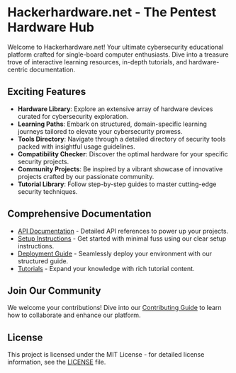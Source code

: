# Hackerhardware.net - The Pentest Hardware Hub

Welcome to Hackerhardware.net! Your ultimate cybersecurity educational platform crafted for single-board computer enthusiasts. Dive into a treasure trove of interactive learning resources, in-depth tutorials, and hardware-centric documentation.

## Exciting Features

- **Hardware Library**: Explore an extensive array of hardware devices curated for cybersecurity exploration.
- **Learning Paths**: Embark on structured, domain-specific learning journeys tailored to elevate your cybersecurity prowess.
- **Tools Directory**: Navigate through a detailed directory of security tools packed with insightful usage guidelines.
- **Compatibility Checker**: Discover the optimal hardware for your specific security projects.
- **Community Projects**: Be inspired by a vibrant showcase of innovative projects crafted by our passionate community.
- **Tutorial Library**: Follow step-by-step guides to master cutting-edge security techniques.

## Comprehensive Documentation

- [API Documentation](docs/api/README.md) - Detailed API references to power up your projects.
- [Setup Instructions](docs/setup/README.md) - Get started with minimal fuss using our clear setup instructions.
- [Deployment Guide](docs/deployment/README.md) - Seamlessly deploy your environment with our structured guide.
- [Tutorials](docs/tutorials/README.md) - Expand your knowledge with rich tutorial content.

## Join Our Community

We welcome your contributions! Dive into our [Contributing Guide](CONTRIBUTING.md) to learn how to collaborate and enhance our platform.

## License

This project is licensed under the MIT License - for detailed license information, see the [LICENSE](LICENSE) file.